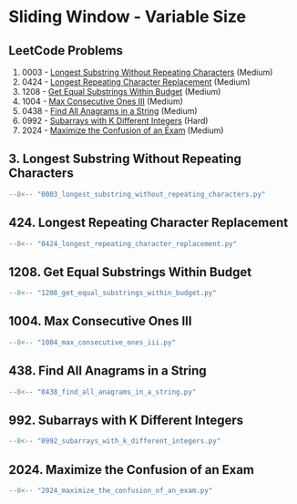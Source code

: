 # Sliding Window - Variable Size

## LeetCode Problems

1. 0003 - [Longest Substring Without Repeating Characters](https://leetcode.com/problems/longest-substring-without-repeating-characters/) (Medium)
2. 0424 - [Longest Repeating Character Replacement](https://leetcode.com/problems/longest-repeating-character-replacement/) (Medium)
3. 1208 - [Get Equal Substrings Within Budget](https://leetcode.com/problems/get-equal-substrings-within-budget/) (Medium)
4. 1004 - [Max Consecutive Ones III](https://leetcode.com/problems/max-consecutive-ones-iii/) (Medium)
5. 0438 - [Find All Anagrams in a String](https://leetcode.com/problems/find-all-anagrams-in-a-string/) (Medium)
6. 0992 - [Subarrays with K Different Integers](https://leetcode.com/problems/subarrays-with-k-different-integers/) (Hard)
7. 2024 - [Maximize the Confusion of an Exam](https://leetcode.com/problems/maximize-the-confusion-of-an-exam/) (Medium)

## 3. Longest Substring Without Repeating Characters

```python
--8<-- "0003_longest_substring_without_repeating_characters.py"
```

## 424. Longest Repeating Character Replacement

```python
--8<-- "0424_longest_repeating_character_replacement.py"
```

## 1208. Get Equal Substrings Within Budget

```python
--8<-- "1208_get_equal_substrings_within_budget.py"
```

## 1004. Max Consecutive Ones III

```python
--8<-- "1004_max_consecutive_ones_iii.py"
```

## 438. Find All Anagrams in a String

```python
--8<-- "0438_find_all_anagrams_in_a_string.py"
```

## 992. Subarrays with K Different Integers

```python
--8<-- "0992_subarrays_with_k_different_integers.py"
```

## 2024. Maximize the Confusion of an Exam

```python
--8<-- "2024_maximize_the_confusion_of_an_exam.py"
```
